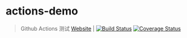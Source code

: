 # actions-demo

> Github Actions 测试
[Website](https://kang.icu) |
[![Build Status](https://github.com/pengyuankang/actions-demo/workflows/Tester/badge.svg)](https://github.com/pengyuankang/actions-demo/actions?query=workflow%3ATester)
[![Coverage Status](https://coveralls.io/repos/hexojs/hexo/badge.svg?branch=master)](https://coveralls.io/r/hexojs/hexo?branch=master)
